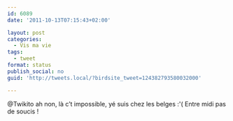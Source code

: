 ```yaml
---
id: 6089
date: '2011-10-13T07:15:43+02:00'

layout: post
categories:
  - Vis ma vie
tags:
  - tweet
format: status
publish_social: no
guid: 'http://tweets.local/?birdsite_tweet=124382793580032000'

---
```


@Twikito ah non, là c’t impossible, yé suis chez les belges :'( Entre midi pas de soucis !